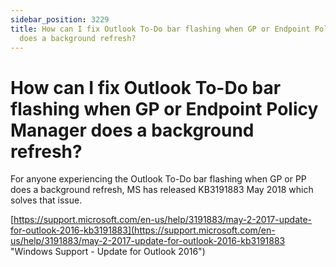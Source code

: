 ```yaml
---
sidebar_position: 3229
title: How can I fix Outlook To-Do bar flashing when GP or Endpoint Policy Manager
  does a background refresh?
---
```


# How can I fix Outlook To-Do bar flashing when GP or Endpoint Policy Manager does a background refresh?

For anyone experiencing the Outlook To-Do bar flashing when GP or PP does a background refresh, MS has released KB3191883 May 2018 which solves that issue.

[https://support.microsoft.com/en-us/help/3191883/may-2-2017-update-for-outlook-2016-kb3191883](https://support.microsoft.com/en-us/help/3191883/may-2-2017-update-for-outlook-2016-kb3191883 "Windows Support - Update for Outlook 2016")